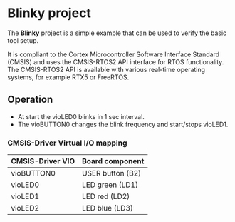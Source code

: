# Blinky project

The **Blinky** project is a simple example that can be used to verify the
basic tool setup.

It is compliant to the Cortex Microcontroller Software Interface Standard (CMSIS)
and uses the CMSIS-RTOS2 API interface for RTOS functionality. The CMSIS-RTOS2 API
is available with various real-time operating systems, for example RTX5 or FreeRTOS.

## Operation

- At start the vioLED0 blinks in 1 sec interval.
- The vioBUTTON0 changes the blink frequency and start/stops vioLED1.

### CMSIS-Driver Virtual I/O mapping

| CMSIS-Driver VIO      | Board component
|:----------------------|:--------------------------------------
| vioBUTTON0            | USER button (B2)
| vioLED0               | LED green   (LD1)
| vioLED1               | LED red     (LD2)
| vioLED2               | LED blue    (LD3)

